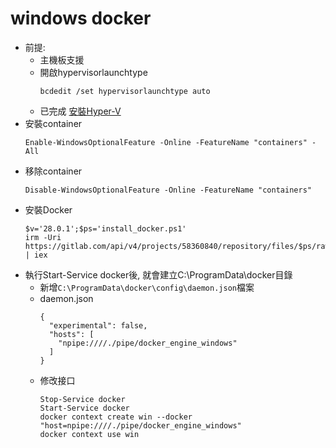 windows docker
===
- 前提:
  - 主機板支援
  - 開啟hypervisorlaunchtype
    ```
    bcdedit /set hypervisorlaunchtype auto
    ```
  - 已完成 [安裝Hyper-V](./install/hyperv.md)
- 安裝container
  ```
  Enable-WindowsOptionalFeature -Online -FeatureName "containers" -All
  ```
- 移除container
  ```
  Disable-WindowsOptionalFeature -Online -FeatureName "containers"
  ```
- 安裝Docker
  ```
  $v='28.0.1';$ps='install_docker.ps1'
  irm -Uri https://gitlab.com/api/v4/projects/58360840/repository/files/$ps/raw | iex
  ```
- 執行Start-Service docker後, 就會建立C:\ProgramData\docker目錄
  - 新增`C:\ProgramData\docker\config\daemon.json`檔案
  - daemon.json
    ```
    {
      "experimental": false,
      "hosts": [
        "npipe:////./pipe/docker_engine_windows"
      ]
    }
    ```
  - 修改接口
    ```
    Stop-Service docker
    Start-Service docker
    docker context create win --docker "host=npipe:////./pipe/docker_engine_windows"
    docker context use win
    ```


